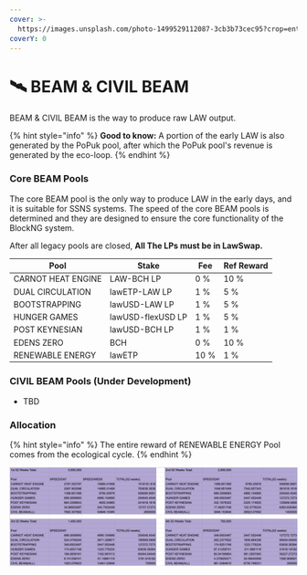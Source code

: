 ```yaml
---
cover: >-
  https://images.unsplash.com/photo-1499529112087-3cb3b73cec95?crop=entropy&cs=srgb&fm=jpg&ixid=MnwxOTcwMjR8MHwxfHNlYXJjaHw2fHxmYXJtfGVufDB8fHx8MTY1MDAxNjE2Mw&ixlib=rb-1.2.1&q=85
coverY: 0
---
```


# 🛰 BEAM & CIVIL BEAM

BEAM & CIVIL BEAM is the way to produce raw LAW output.

{% hint style="info" %}
**Good to know:** A portion of the early LAW is also generated by the PoPuk pool, after which the PoPuk pool's revenue is generated by the eco-loop.
{% endhint %}

### Core BEAM Pools

The core BEAM pool is the only way to produce LAW in the early days, and it is suitable for SSNS systems. The speed of the core BEAM pools is determined and they are designed to ensure the core functionality of the BlockNG system.

After all legacy pools are closed, **All The LPs must be in LawSwap.**

| Pool               | Stake             | Fee  | Ref Reward |
| ------------------ | ----------------- | ---- | ---------- |
| CARNOT HEAT ENGINE | LAW-BCH LP        | 0 %  | 10 %       |
| DUAL CIRCULATION   | lawETP-LAW LP     | 1 %  | 5 %        |
| BOOTSTRAPPING      | lawUSD-LAW LP     | 1 %  | 5 %        |
| HUNGER GAMES       | lawUSD-flexUSD LP | 1 %  | 5 %        |
| POST KEYNESIAN     | lawUSD-BCH LP     | 1 %  | 1 %        |
| EDENS ZERO         | BCH               | 0 %  | 10 %       |
| RENEWABLE ENERGY   | lawETP            | 10 % | 1 %        |

### CIVIL BEAM Pools (Under Development)

* TBD

### Allocation

{% hint style="info" %}
The entire reward of RENEWABLE ENERGY Pool comes from the ecological cycle.
{% endhint %}

![Allocation](<../.gitbook/assets/beam.png>)

###
